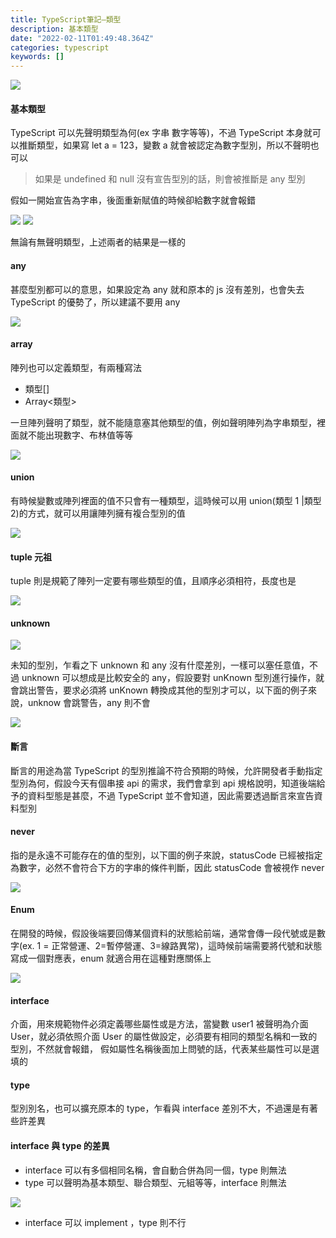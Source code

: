 ```yaml
---
title: TypeScript筆記—類型
description: 基本類型
date: "2022-02-11T01:49:48.364Z"
categories: typescript
keywords: []
---
```


![](/Users/joectchang_mac/Downloads/medium-export-a/post2022/md_1697073583233/img/1__nnjL3PzLAl49JV6qCrROuQ.png)

#### 基本類型

TypeScript 可以先聲明類型為何(ex 字串 數字等等)，不過 TypeScript 本身就可以推斷類型，如果寫 let a = 123，變數 a 就會被認定為數字型別，所以不聲明也可以

> 如果是 undefined 和 null 沒有宣告型別的話，則會被推斷是 any 型別

假如一開始宣告為字串，後面重新賦值的時候卻給數字就會報錯

![](/Users/joectchang_mac/Downloads/medium-export-a/post2022/md_1697073583233/img/1____757awYpDqqXCs__n99B6Vg.png)
![](/Users/joectchang_mac/Downloads/medium-export-a/post2022/md_1697073583233/img/1__v__dLA7UnPaITHhqQzrlVLg.png)

無論有無聲明類型，上述兩者的結果是一樣的

#### any

甚麼型別都可以的意思，如果設定為 any 就和原本的 js 沒有差別，也會失去 TypeScript 的優勢了，所以建議不要用 any

![](/Users/joectchang_mac/Downloads/medium-export-a/post2022/md_1697073583233/img/1__W2__OtCTq8ywKM8wz6aemjQ.png)

#### array

陣列也可以定義類型，有兩種寫法

- 類型\[\]
- Array<類型>

一旦陣列聲明了類型，就不能隨意塞其他類型的值，例如聲明陣列為字串類型，裡面就不能出現數字、布林值等等

![](/Users/joectchang_mac/Downloads/medium-export-a/post2022/md_1697073583233/img/1__ns2aeV6rqz1O2lLtPe1Unw.png)

#### union

有時候變數或陣列裡面的值不只會有一種類型，這時候可以用 union(類型 1 |類型 2)的方式，就可以用讓陣列擁有複合型別的值

![](/Users/joectchang_mac/Downloads/medium-export-a/post2022/md_1697073583233/img/1__LnPljd0346MjGQP4__lpYQg.png)

#### tuple 元祖

tuple 則是規範了陣列一定要有哪些類型的值，且順序必須相符，長度也是

![](/Users/joectchang_mac/Downloads/medium-export-a/post2022/md_1697073583233/img/1__X0Sj8LFpHHnppTp5OS1Kcw.png)

#### unknown

![](/Users/joectchang_mac/Downloads/medium-export-a/post2022/md_1697073583233/img/1__y4UaQaPEUQhAIY6eUCmgSA.png)

未知的型別，乍看之下 unknown 和 any 沒有什麼差別，一樣可以塞任意值，不過 unknown 可以想成是比較安全的 any，假設要對 unKnown 型別進行操作，就會跳出警告，要求必須將 unKnown 轉換成其他的型別才可以，以下面的例子來說，unknow 會跳警告，any 則不會

![](/Users/joectchang_mac/Downloads/medium-export-a/post2022/md_1697073583233/img/1__jdi__kMGABOOMYwhSwZMdxg.png)

#### 斷言

斷言的用途為當 TypeScript 的型別推論不符合預期的時候，允許開發者手動指定型別為何，假設今天有個串接 api 的需求，我們會拿到 api 規格說明，知道後端給予的資料型態是甚麼，不過 TypeScript 並不會知道，因此需要透過斷言來宣告資料型別

#### never

指的是永遠不可能存在的值的型別，以下圖的例子來說，statusCode 已經被指定為數字，必然不會符合下方的字串的條件判斷，因此 statusCode 會被視作 never

![](/Users/joectchang_mac/Downloads/medium-export-a/post2022/md_1697073583233/img/1__PByIPfQWYa58njOi6c1UQw.png)

#### Enum

在開發的時候，假設後端要回傳某個資料的狀態給前端，通常會傳一段代號或是數字(ex. 1 = 正常營運、2=暫停營運、3=線路異常)，這時候前端需要將代號和狀態寫成一個對應表，enum 就適合用在這種對應關係上

![](/Users/joectchang_mac/Downloads/medium-export-a/post2022/md_1697073583233/img/1__LycXCd4FSbSeuo67QzZ2Hw.png)

#### interface

介面，用來規範物件必須定義哪些屬性或是方法，當變數 user1 被聲明為介面 User，就必須依照介面 User 的屬性做設定，必須要有相同的類型名稱和一致的型別，不然就會報錯， 假如屬性名稱後面加上問號的話，代表某些屬性可以是選填的

#### type

型別別名，也可以擴充原本的 type，乍看與 interface 差別不大，不過還是有著些許差異

#### interface 與 type 的差異

- interface 可以有多個相同名稱，會自動合併為同一個，type 則無法
- type 可以聲明為基本類型、聯合類型、元組等等，interface 則無法

![](/Users/joectchang_mac/Downloads/medium-export-a/post2022/md_1697073583233/img/1__1D2vmrrqy4FFa0__AQeXdUA.png)

- interface 可以 implement ，type 則不行

